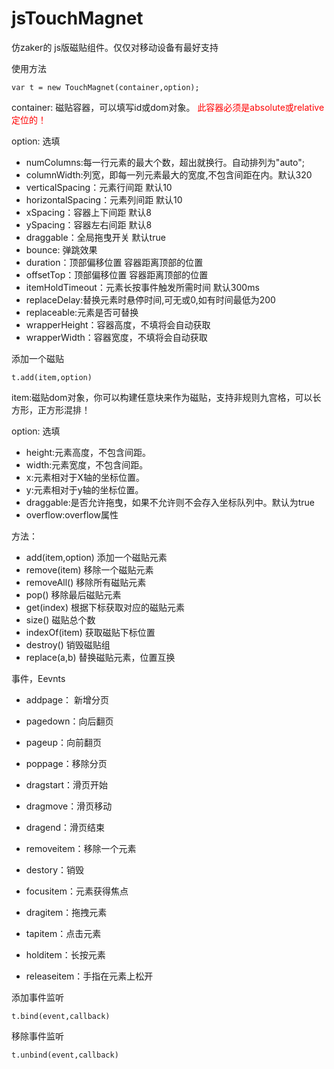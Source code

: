 jsTouchMagnet
=============
仿zaker的 js版磁贴组件。仅仅对移动设备有最好支持

使用方法
```
var t = new TouchMagnet(container,option);
```

container: 磁贴容器，可以填写id或dom对象。 <font color="red">此容器必须是absolute或relative定位的！</font>

option: 选填
 
- numColumns:每一行元素的最大个数，超出就换行。自动排列为"auto";
- columnWidth:列宽，即每一列元素最大的宽度,不包含间距在内。默认320
- verticalSpacing：元素行间距 默认10
- horizontalSpacing：元素列间距 默认10
- xSpacing：容器上下间距 默认8
- ySpacing：容器左右间距 默认8
- draggable：全局拖曳开关 默认true
- bounce: 弹跳效果
- duration：顶部偏移位置 容器距离顶部的位置
- offsetTop：顶部偏移位置 容器距离顶部的位置
- itemHoldTimeout：元素长按事件触发所需时间 默认300ms
- replaceDelay:替换元素时悬停时间,可无或0,如有时间最低为200
- replaceable:元素是否可替换
- wrapperHeight：容器高度，不填将会自动获取
- wrapperWidth：容器宽度，不填将会自动获取


添加一个磁贴
```
t.add(item,option)
```

item:磁贴dom对象，你可以构建任意块来作为磁贴，支持非规则九宫格，可以长方形，正方形混排！

option: 选填

- height:元素高度，不包含间距。
- width:元素宽度，不包含间距。
- x:元素相对于X轴的坐标位置。
- y:元素相对于y轴的坐标位置。
- draggable:是否允许拖曳，如果不允许则不会存入坐标队列中。默认为true
- overflow:overflow属性

方法：

- add(item,option) 添加一个磁贴元素
- remove(item) 移除一个磁贴元素
- removeAll() 移除所有磁贴元素
- pop() 移除最后磁贴元素
- get(index) 根据下标获取对应的磁贴元素
- size() 磁贴总个数
- indexOf(item) 获取磁贴下标位置
- destroy() 销毁磁贴组
- replace(a,b) 替换磁贴元素，位置互换

事件，Eevnts

- addpage： 新增分页
- pagedown：向后翻页
- pageup：向前翻页
- poppage：移除分页
- dragstart：滑页开始
- dragmove：滑页移动
- dragend：滑页结束

- removeitem：移除一个元素
- destory：销毁
- focusitem：元素获得焦点
- dragitem：拖拽元素
- tapitem：点击元素
- holditem：长按元素
- releaseitem：手指在元素上松开


添加事件监听
```
t.bind(event,callback)
```

移除事件监听
```
t.unbind(event,callback)
```
